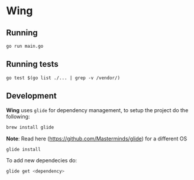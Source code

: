 # Wing

## Running

`go run main.go`

## Running tests

`go test $(go list ./... | grep -v /vendor/)`

## Development

__Wing__ uses `glide` for dependency management, to setup the project do the following:

```sh
brew install glide
```

__Note__: Read here (https://github.com/Masterminds/glide) for a different OS

```sh
glide install
```

To add new dependecies do:

```sh
glide get <dependency>
```
